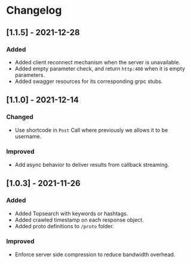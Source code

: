# Changelog

## [1.1.5] - 2021-12-28
### Added
- Added client reconnect mechanism when the server is unavailable.
- Added empty parameter check, and return `http:400` when it is empty parameters.
- Added swagger resources for its corresponding grpc stubs.

## [1.1.0] - 2021-12-14
### Changed
- Use shortcode in `Post` Call where previously we allows it to be username.

### Improved
- Add async behavior to deliver results from callback streaming.

## [1.0.3] - 2021-11-26
### Added
- Added Topsearch with keywords or hashtags.
- Added crawled timestamp on each response object.
- Added proto definitions to `/proto` folder.

### Improved
- Enforce server side compression to reduce bandwidth overhead.
